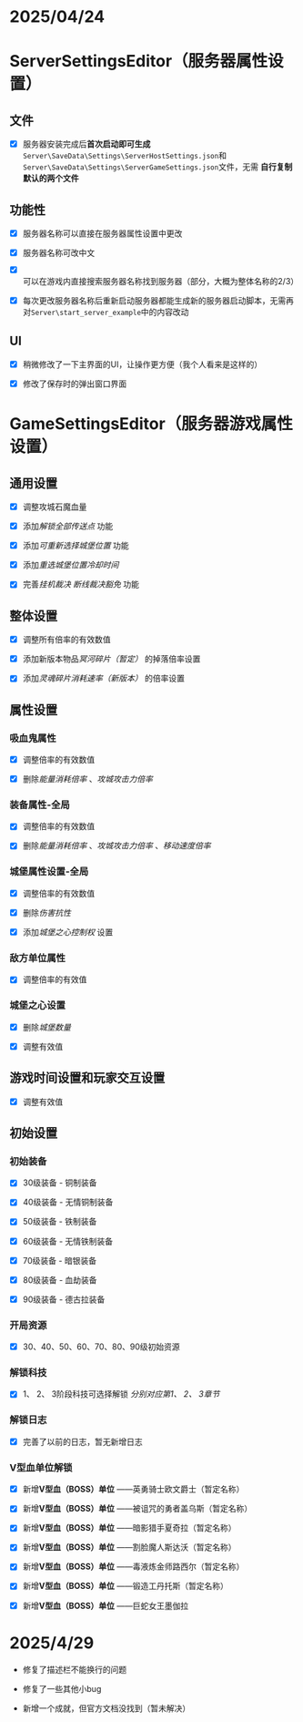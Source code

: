 # 2025/04/24

# ServerSettingsEditor（服务器属性设置）

## 文件

- [x] 服务器安装完成后**首次启动即可生成**`Server\SaveData\Settings\ServerHostSettings.json`和`Server\SaveData\Settings\ServerGameSettings.json`文件，无需 **自行复制默认的两个文件**  

## 功能性

- [x] 服务器名称可以直接在服务器属性设置中更改

- [x] 服务器名称可改中文

- [x] 可以在游戏内直接搜索服务器名称找到服务器（部分，大概为整体名称的2/3）

- [x] 每次更改服务器名称后重新启动服务器都能生成新的服务器启动脚本，无需再对`Server\start_server_example`中的内容改动

## UI

- [x] 稍微修改了一下主界面的UI，让操作更方便（我个人看来是这样的）

- [x] 修改了保存时的弹出窗口界面

# GameSettingsEditor（服务器游戏属性设置）

## 通用设置

- [x] 调整攻城石魔血量

- [x] 添加*解锁全部传送点* 功能

- [x] 添加*可重新选择城堡位置* 功能

- [x] 添加*重选城堡位置冷却时间* 

- [x] 完善*挂机裁决* *断线裁决豁免* 功能

## 整体设置

- [x] 调整所有倍率的有效数值

- [x] 添加新版本物品*冥河碎片（暂定）* 的掉落倍率设置

- [x] 添加*灵魂碎片消耗速率（新版本）* 的倍率设置

## 属性设置

### 吸血鬼属性

- [x] 调整倍率的有效数值

- [x] 删除*能量消耗倍率* 、*攻城攻击力倍率*  

### 装备属性-全局

- [x] 调整倍率的有效数值

- [x] 删除*能量消耗倍率* 、*攻城攻击力倍率* 、*移动速度倍率*

### 城堡属性设置-全局

- [x] 调整倍率的有效数值

- [x] 删除*伤害抗性* 

- [x] 添加*城堡之心控制权* 设置

### 敌方单位属性

- [x] 调整倍率的有效值

### 城堡之心设置

- [x] 删除*城堡数量* 

- [x] 调整有效值

## 游戏时间设置和玩家交互设置

- [x] 调整有效值

## 初始设置

### 初始装备

- [x] 30级装备 - 铜制装备

- [x] 40级装备 - 无情铜制装备

- [x] 50级装备 - 铁制装备

- [x] 60级装备 - 无情铁制装备

- [x] 70级装备 - 暗银装备

- [x] 80级装备 - 血劫装备

- [x] 90级装备 - 德古拉装备

### 开局资源

- [x] 30、40、50、60、70、80、90级初始资源

### 解锁科技

- [x] 1、 2、 3阶段科技可选择解锁 *分别对应第1、 2、 3章节*  

### 解锁日志

- [x] 完善了以前的日志，暂无新增日志

### V型血单位解锁

- [x] 新增**V型血（BOSS）单位** ——英勇骑士欧文爵士（暂定名称）

- [x] 新增**V型血（BOSS）单位** ——被诅咒的勇者盖乌斯（暂定名称）

- [x] 新增**V型血（BOSS）单位** ——暗影猎手夏奇拉（暂定名称）

- [x] 新增**V型血（BOSS）单位** ——割脸魔人斯达沃（暂定名称）

- [x] 新增**V型血（BOSS）单位** ——毒液炼金师路西尔（暂定名称）

- [x] 新增**V型血（BOSS）单位** ——锻造工丹托斯（暂定名称）

- [x] 新增**V型血（BOSS）单位** ——巨蛇女王墨伽拉

# 2025/4/29

- 修复了描述栏不能换行的问题

- 修复了一些其他小bug

- 新增一个成就，但官方文档没找到（暂未解决）
